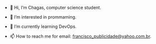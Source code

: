 - 👋 Hi, I’m Chagas, computer science student.
- 👀 I’m interested in prommaming.
- 🌱 I’m currently learning DevOps.

- 📫 How to reach me for email: francisco_publicidade@yahoo.com.br.

<!---
chagas02/chagas02 is a ✨ special ✨ repository because its `README.md` (this file) appears on your GitHub profile.
You can click the Preview link to take a look at your changes.
--->
